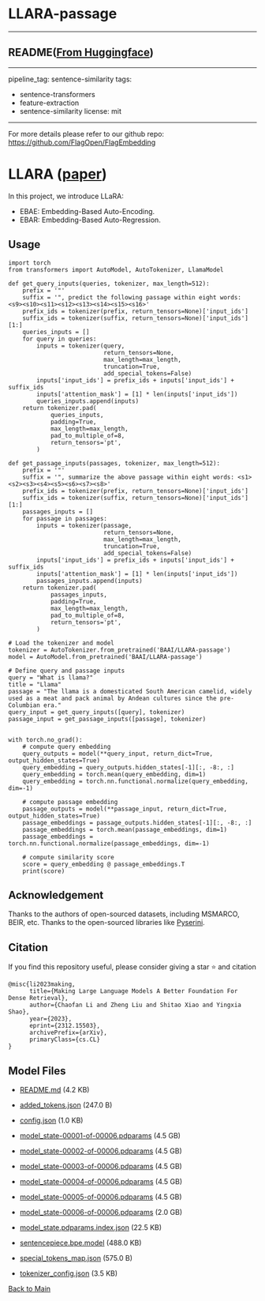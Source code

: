 
# LLARA-passage
---


## README([From Huggingface](https://huggingface.co/BAAI/LLARA-passage))

---
pipeline_tag: sentence-similarity
tags:
- sentence-transformers
- feature-extraction
- sentence-similarity
license: mit
---

For more details please refer to our github repo: https://github.com/FlagOpen/FlagEmbedding

# LLARA ([paper](https://arxiv.org/pdf/2312.15503))

In this project, we introduce LLaRA:
- EBAE: Embedding-Based Auto-Encoding.
- EBAR: Embedding-Based Auto-Regression. 


## Usage

```
import torch
from transformers import AutoModel, AutoTokenizer, LlamaModel

def get_query_inputs(queries, tokenizer, max_length=512):
    prefix = '"'
    suffix = '", predict the following passage within eight words: <s9><s10><s11><s12><s13><s14><s15><s16>'
    prefix_ids = tokenizer(prefix, return_tensors=None)['input_ids']
    suffix_ids = tokenizer(suffix, return_tensors=None)['input_ids'][1:]
    queries_inputs = []
    for query in queries:
        inputs = tokenizer(query,
                           return_tensors=None,
                           max_length=max_length,
                           truncation=True,
                           add_special_tokens=False)
        inputs['input_ids'] = prefix_ids + inputs['input_ids'] + suffix_ids
        inputs['attention_mask'] = [1] * len(inputs['input_ids'])
        queries_inputs.append(inputs)
    return tokenizer.pad(
            queries_inputs,
            padding=True,
            max_length=max_length,
            pad_to_multiple_of=8,
            return_tensors='pt',
        )

def get_passage_inputs(passages, tokenizer, max_length=512):
    prefix = '"'
    suffix = '", summarize the above passage within eight words: <s1><s2><s3><s4><s5><s6><s7><s8>'
    prefix_ids = tokenizer(prefix, return_tensors=None)['input_ids']
    suffix_ids = tokenizer(suffix, return_tensors=None)['input_ids'][1:]
    passages_inputs = []
    for passage in passages:
        inputs = tokenizer(passage,
                           return_tensors=None,
                           max_length=max_length,
                           truncation=True,
                           add_special_tokens=False)
        inputs['input_ids'] = prefix_ids + inputs['input_ids'] + suffix_ids
        inputs['attention_mask'] = [1] * len(inputs['input_ids'])
        passages_inputs.append(inputs)
    return tokenizer.pad(
            passages_inputs,
            padding=True,
            max_length=max_length,
            pad_to_multiple_of=8,
            return_tensors='pt',
        )

# Load the tokenizer and model
tokenizer = AutoTokenizer.from_pretrained('BAAI/LLARA-passage')
model = AutoModel.from_pretrained('BAAI/LLARA-passage')

# Define query and passage inputs
query = "What is llama?"
title = "Llama"
passage = "The llama is a domesticated South American camelid, widely used as a meat and pack animal by Andean cultures since the pre-Columbian era."
query_input = get_query_inputs([query], tokenizer)
passage_input = get_passage_inputs([passage], tokenizer)


with torch.no_grad():
    # compute query embedding
    query_outputs = model(**query_input, return_dict=True, output_hidden_states=True)
    query_embedding = query_outputs.hidden_states[-1][:, -8:, :]
    query_embedding = torch.mean(query_embedding, dim=1)
    query_embedding = torch.nn.functional.normalize(query_embedding, dim=-1)

    # compute passage embedding
    passage_outputs = model(**passage_input, return_dict=True, output_hidden_states=True)
    passage_embeddings = passage_outputs.hidden_states[-1][:, -8:, :]
    passage_embeddings = torch.mean(passage_embeddings, dim=1)
    passage_embeddings = torch.nn.functional.normalize(passage_embeddings, dim=-1)

    # compute similarity score
    score = query_embedding @ passage_embeddings.T
    print(score)

```


## Acknowledgement

Thanks to the authors of open-sourced datasets, including MSMARCO, BEIR, etc. 
Thanks to the open-sourced libraries like [Pyserini](https://github.com/castorini/pyserini).



## Citation

If you find this repository useful, please consider giving a star :star: and citation

```
@misc{li2023making,
      title={Making Large Language Models A Better Foundation For Dense Retrieval}, 
      author={Chaofan Li and Zheng Liu and Shitao Xiao and Yingxia Shao},
      year={2023},
      eprint={2312.15503},
      archivePrefix={arXiv},
      primaryClass={cs.CL}
}
```



## Model Files

- [README.md](https://paddlenlp.bj.bcebos.com/models/community/BAAI/LLARA-passage/README.md) (4.2 KB)

- [added_tokens.json](https://paddlenlp.bj.bcebos.com/models/community/BAAI/LLARA-passage/added_tokens.json) (247.0 B)

- [config.json](https://paddlenlp.bj.bcebos.com/models/community/BAAI/LLARA-passage/config.json) (1.0 KB)

- [model_state-00001-of-00006.pdparams](https://paddlenlp.bj.bcebos.com/models/community/BAAI/LLARA-passage/model_state-00001-of-00006.pdparams) (4.5 GB)

- [model_state-00002-of-00006.pdparams](https://paddlenlp.bj.bcebos.com/models/community/BAAI/LLARA-passage/model_state-00002-of-00006.pdparams) (4.5 GB)

- [model_state-00003-of-00006.pdparams](https://paddlenlp.bj.bcebos.com/models/community/BAAI/LLARA-passage/model_state-00003-of-00006.pdparams) (4.5 GB)

- [model_state-00004-of-00006.pdparams](https://paddlenlp.bj.bcebos.com/models/community/BAAI/LLARA-passage/model_state-00004-of-00006.pdparams) (4.5 GB)

- [model_state-00005-of-00006.pdparams](https://paddlenlp.bj.bcebos.com/models/community/BAAI/LLARA-passage/model_state-00005-of-00006.pdparams) (4.5 GB)

- [model_state-00006-of-00006.pdparams](https://paddlenlp.bj.bcebos.com/models/community/BAAI/LLARA-passage/model_state-00006-of-00006.pdparams) (2.0 GB)

- [model_state.pdparams.index.json](https://paddlenlp.bj.bcebos.com/models/community/BAAI/LLARA-passage/model_state.pdparams.index.json) (22.5 KB)

- [sentencepiece.bpe.model](https://paddlenlp.bj.bcebos.com/models/community/BAAI/LLARA-passage/sentencepiece.bpe.model) (488.0 KB)

- [special_tokens_map.json](https://paddlenlp.bj.bcebos.com/models/community/BAAI/LLARA-passage/special_tokens_map.json) (575.0 B)

- [tokenizer_config.json](https://paddlenlp.bj.bcebos.com/models/community/BAAI/LLARA-passage/tokenizer_config.json) (3.5 KB)


[Back to Main](../../)